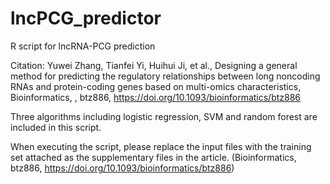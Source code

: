 # lncPCG_predictor

R script for lncRNA-PCG prediction

Citation: Yuwei Zhang, Tianfei Yi, Huihui Ji, et al., Designing a general method for predicting the regulatory relationships between long noncoding RNAs and protein-coding genes based on multi-omics characteristics, Bioinformatics, , btz886, https://doi.org/10.1093/bioinformatics/btz886

Three algorithms including logistic regression, SVM and random forest are included in this script.

When executing the script, please replace the input files with the training set attached as the supplementary files in the article. (Bioinformatics, btz886, https://doi.org/10.1093/bioinformatics/btz886)
